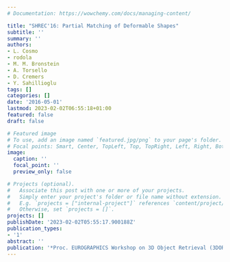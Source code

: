 ```yaml
---
# Documentation: https://wowchemy.com/docs/managing-content/

title: "SHREC'16: Partial Matching of Deformable Shapes"
subtitle: ''
summary: ''
authors:
- L. Cosmo
- rodola
- M. M. Bronstein
- A. Torsello
- D. Cremers
- Y. Sahillioglu
tags: []
categories: []
date: '2016-05-01'
lastmod: 2023-02-02T06:55:18+01:00
featured: false
draft: false

# Featured image
# To use, add an image named `featured.jpg/png` to your page's folder.
# Focal points: Smart, Center, TopLeft, Top, TopRight, Left, Right, BottomLeft, Bottom, BottomRight.
image:
  caption: ''
  focal_point: ''
  preview_only: false

# Projects (optional).
#   Associate this post with one or more of your projects.
#   Simply enter your project's folder or file name without extension.
#   E.g. `projects = ["internal-project"]` references `content/project/deep-learning/index.md`.
#   Otherwise, set `projects = []`.
projects: []
publishDate: '2023-02-02T05:55:17.900188Z'
publication_types:
- '1'
abstract: ''
publication: '*Proc. EUROGRAPHICS Workshop on 3D Object Retrieval (3DOR)*'
---
```

